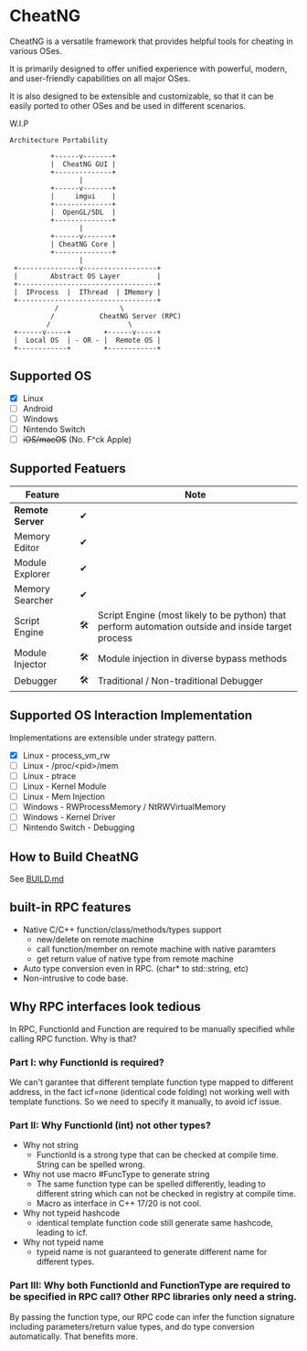 # CheatNG

CheatNG is a versatile framework that provides helpful tools for cheating in various OSes.

It is primarily designed to offer unified experience with powerful, modern, and user-friendly capabilities on all major OSes.

It is also designed to be extensible and customizable, so that it can be easily ported to other OSes and be used in different scenarios.

W.I.P

```
Architecture Portability

          +------v-------+
          |  CheatNG GUI |
          +--------------+
                 |        
          +------v-------+
          |     imgui    |
          +--------------+
          |  OpenGL/SDL  |
          +--------------+
                 |
          +------v-------+
          | CheatNG Core |
          +--------------+
                 |
 +---------------v------------------+
 |        Abstract OS Layer         |
 +----------------------------------+
 |  IProcess  |  IThread  | IMemory |
 +----------------------------------+
           /               \        
          /           CheatNG Server (RPC)
         /                   \      
 +------v-----+        +------v-----+
 |  Local OS  | - OR - |  Remote OS |
 +------------+        +------------+
```

## Supported OS

- [x] Linux
- [ ] Android
- [ ] Windows
- [ ] Nintendo Switch
- [ ] ~~iOS/macOS~~ (No. F^ck Apple)

## Supported Featuers

| Feature | | Note |
| ------- | -------- | -------- |
| **Remote Server** | ✔ | |
| Memory Editor | ✔ | |
| Module Explorer | ✔ | |
| Memory Searcher | ✔ | |
| Script Engine | 🛠️ | Script Engine (most likely to be python) that perform automation outside and inside target process |
| Module Injector | 🛠️ | Module injection in diverse bypass methods |
| Debugger | 🛠️ | Traditional / Non-traditional Debugger |

## Supported OS Interaction Implementation

Implementations are extensible under strategy pattern.

- [x] Linux - process_vm_rw
- [ ] Linux - /proc/\<pid\>/mem
- [ ] Linux - ptrace
- [ ] Linux - Kernel Module
- [ ] Linux - Mem Injection
- [ ] Windows - RWProcessMemory / NtRWVirtualMemory
- [ ] Windows - Kernel Driver
- [ ] Nintendo Switch - Debugging

## How to Build CheatNG

See [BUILD.md](BUILD.md)

## built-in RPC features

- Native C/C++ function/class/methods/types support
  - new/delete on remote machine
  - call function/member on remote machine with native paramters
  - get return value of native type from remote machine
- Auto type conversion even in RPC. (char* to std::string, etc)
- Non-intrusive to code base.

## Why RPC interfaces look tedious

In RPC, FunctionId and Function are required to be manually specified while calling RPC function. Why is that?

### Part I: why FunctionId is required?

We can't garantee that different template function type mapped to different address, in the fact icf=none (identical code folding) not working well with template functions. So we need to specify it manually, to avoid icf issue.

### Part II: Why FunctionId (int) not other types?

- Why not string
  - FunctionId is a strong type that can be checked at compile time. String can be spelled wrong.
- Why not use macro #FuncType to generate string
  - The same function type can be spelled differently, leading to different string which can not be checked in registry at compile time.
  - Macro as interface in C++ 17/20 is not cool.
- Why not typeid hashcode
  - identical template function code still generate same hashcode, leading to icf.
- Why not typeid name
  - typeid name is not guaranteed to generate different name for different types.

### Part III: Why both FunctionId and FunctionType are required to be specified in RPC call? Other RPC libraries only need a string.

By passing the function type, our RPC code can infer the function signature including parameters/return value types, and do type conversion automatically. That benefits more.
